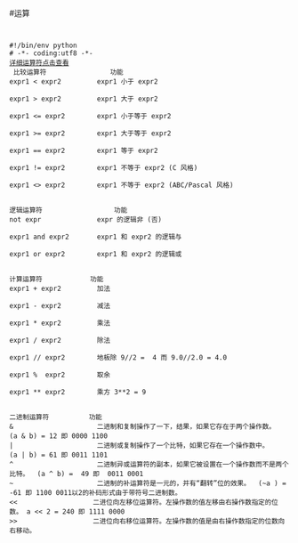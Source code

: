 #运算

<pre><code>

#!/bin/env python
# -*- coding:utf8 -*-
<a href="http://www.yiibai.com/python/python_basic_operators.html">详细运算符点击查看</a>
 比较运算符                功能
expr1 < expr2         expr1 小于 expr2

expr1 > expr2         expr1 大于 expr2

expr1 <= expr2        expr1 小于等于 expr2

expr1 >= expr2        expr1 大于等于 expr2

expr1 == expr2        expr1 等于 expr2

expr1 != expr2        expr1 不等于 expr2 (C 风格)

expr1 <> expr2        expr1 不等于 expr2 (ABC/Pascal 风格)


逻辑运算符                  功能
not expr              expr 的逻辑非 (否)

expr1 and expr2       expr1 和 expr2 的逻辑与

expr1 or expr2        expr1 和 expr2 的逻辑或


计算运算符            功能
expr1 + expr2         加法 

expr1 - expr2         减法

expr1 * expr2         乘法

expr1 / expr2         除法

expr1 // expr2        地板除 9//2 =  4 而 9.0//2.0 = 4.0

expr1 %  expr2        取余

expr1 ** expr2        乘方 3**2 = 9


二进制运算符          功能
&	                  二进制和复制操作了一下，结果，如果它存在于两个操作数。	(a & b) = 12 即 0000 1100
|	                  二进制或复制操作了一个比特，如果它存在一个操作数中。	(a | b) = 61 即 0011 1101
^	                  二进制异或运算符的副本，如果它被设置在一个操作数而不是两个比特。	(a ^ b) =  49 即  0011 0001
~	                  二进制的补运算符是一元的，并有“翻转”位的效果。	(~a ) =  -61 即 1100 0011以2的补码形式由于带符号二进制数。
<<	                 二进位向左移位运算符。左操作数的值左移由右操作数指定的位数。	a << 2 = 240 即 1111 0000
>>	                 二进位向右移位运算符。左操作数的值是由右操作数指定的位数向右移动。

</code></pre>





